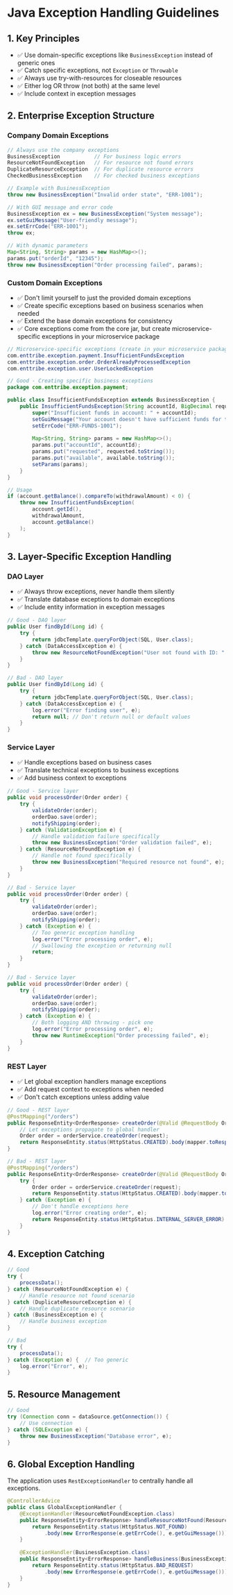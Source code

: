 # Java Exception Handling Guidelines

## 1. Key Principles

- ✅ Use domain-specific exceptions like `BusinessException` instead of generic ones
- ✅ Catch specific exceptions, not `Exception` or `Throwable`
- ✅ Always use try-with-resources for closeable resources
- ✅ Either log OR throw (not both) at the same level
- ✅ Include context in exception messages

## 2. Enterprise Exception Structure

### Company Domain Exceptions
```java
// Always use the company exceptions
BusinessException           // For business logic errors
ResourceNotFoundException   // For resource not found errors
DuplicateResourceException  // For duplicate resource errors
CheckedBusinessException    // For checked business exceptions

// Example with BusinessException
throw new BusinessException("Invalid order state", "ERR-1001");

// With GUI message and error code
BusinessException ex = new BusinessException("System message");
ex.setGuiMessage("User-friendly message");
ex.setErrCode("ERR-1001");
throw ex;

// With dynamic parameters
Map<String, String> params = new HashMap<>();
params.put("orderId", "12345");
throw new BusinessException("Order processing failed", params);
```

### Custom Domain Exceptions
- ✅ Don't limit yourself to just the provided domain exceptions
- ✅ Create specific exceptions based on business scenarios when needed
- ✅ Extend the base domain exceptions for consistency
- ✅ Core exceptions come from the core jar, but create microservice-specific exceptions in your microservice package

```java
// Microservice-specific exceptions (create in your microservice package)
com.enttribe.exception.payment.InsufficientFundsException
com.enttribe.exception.order.OrderAlreadyProcessedException
com.enttribe.exception.user.UserLockedException
```

```java
// Good - Creating specific business exceptions
package com.enttribe.exception.payment;

public class InsufficientFundsException extends BusinessException {
    public InsufficientFundsException(String accountId, BigDecimal requested, BigDecimal available) {
        super("Insufficient funds in account: " + accountId);
        setGuiMessage("Your account doesn't have sufficient funds for this transaction");
        setErrCode("ERR-FUNDS-1001");
        
        Map<String, String> params = new HashMap<>();
        params.put("accountId", accountId);
        params.put("requested", requested.toString());
        params.put("available", available.toString());
        setParams(params);
    }
}

// Usage
if (account.getBalance().compareTo(withdrawalAmount) < 0) {
    throw new InsufficientFundsException(
        account.getId(), 
        withdrawalAmount, 
        account.getBalance()
    );
}
```

## 3. Layer-Specific Exception Handling

### DAO Layer
- ✅ Always throw exceptions, never handle them silently
- ✅ Translate database exceptions to domain exceptions
- ✅ Include entity information in exception messages

```java
// Good - DAO layer
public User findById(Long id) {
    try {
        return jdbcTemplate.queryForObject(SQL, User.class);
    } catch (DataAccessException e) {
        throw new ResourceNotFoundException("User not found with ID: " + id, e);
    }
}

// Bad - DAO layer
public User findById(Long id) {
    try {
        return jdbcTemplate.queryForObject(SQL, User.class);
    } catch (DataAccessException e) {
        log.error("Error finding user", e);
        return null; // Don't return null or default values
    }
}
```

### Service Layer
- ✅ Handle exceptions based on business cases
- ✅ Translate technical exceptions to business exceptions
- ✅ Add business context to exceptions

```java
// Good - Service layer
public void processOrder(Order order) {
    try {
        validateOrder(order);
        orderDao.save(order);
        notifyShipping(order);
    } catch (ValidationException e) {
        // Handle validation failure specifically
        throw new BusinessException("Order validation failed", e);
    } catch (ResourceNotFoundException e) {
        // Handle not found specifically
        throw new BusinessException("Required resource not found", e);
    }
}

// Bad - Service layer
public void processOrder(Order order) {
    try {
        validateOrder(order);
        orderDao.save(order);
        notifyShipping(order);
    } catch (Exception e) {
        // Too generic exception handling
        log.error("Error processing order", e);
        // Swallowing the exception or returning null
        return;
    }
}

// Bad - Service layer
public void processOrder(Order order) {
    try {
        validateOrder(order);
        orderDao.save(order);
        notifyShipping(order);
    } catch (Exception e) {
        // Both logging AND throwing - pick one
        log.error("Error processing order", e);
        throw new RuntimeException("Order processing failed", e);
    }
}
```

### REST Layer
- ✅ Let global exception handlers manage exceptions
- ✅ Add request context to exceptions when needed
- ✅ Don't catch exceptions unless adding value

```java
// Good - REST layer
@PostMapping("/orders")
public ResponseEntity<OrderResponse> createOrder(@Valid @RequestBody OrderRequest request) {
    // Let exceptions propagate to global handler
    Order order = orderService.createOrder(request);
    return ResponseEntity.status(HttpStatus.CREATED).body(mapper.toResponse(order));
}

// Bad - REST layer
@PostMapping("/orders")
public ResponseEntity<OrderResponse> createOrder(@Valid @RequestBody OrderRequest request) {
    try {
        Order order = orderService.createOrder(request);
        return ResponseEntity.status(HttpStatus.CREATED).body(mapper.toResponse(order));
    } catch (Exception e) {
        // Don't handle exceptions here
        log.error("Error creating order", e);
        return ResponseEntity.status(HttpStatus.INTERNAL_SERVER_ERROR).build();
    }
}
```

## 4. Exception Catching

```java
// Good
try {
    processData();
} catch (ResourceNotFoundException e) {
    // Handle resource not found scenario
} catch (DuplicateResourceException e) {
    // Handle duplicate resource scenario
} catch (BusinessException e) {
    // Handle business exception
}

// Bad
try {
    processData();
} catch (Exception e) {  // Too generic
    log.error("Error", e);
}
```

## 5. Resource Management

```java
// Good
try (Connection conn = dataSource.getConnection()) {
    // Use connection
} catch (SQLException e) {
    throw new BusinessException("Database error", e);
}
```

## 6. Global Exception Handling

The application uses `RestExceptionHandler` to centrally handle all exceptions.

```java
@ControllerAdvice
public class GlobalExceptionHandler {
    @ExceptionHandler(ResourceNotFoundException.class)
    public ResponseEntity<ErrorResponse> handleResourceNotFound(ResourceNotFoundException e) {
        return ResponseEntity.status(HttpStatus.NOT_FOUND)
            .body(new ErrorResponse(e.getErrCode(), e.getGuiMessage()));
    }
    
    @ExceptionHandler(BusinessException.class)
    public ResponseEntity<ErrorResponse> handleBusiness(BusinessException e) {
        return ResponseEntity.status(HttpStatus.BAD_REQUEST)
            .body(new ErrorResponse(e.getErrCode(), e.getGuiMessage()));
    }
} 